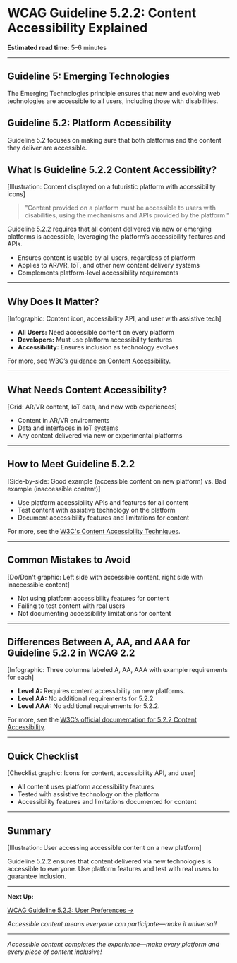 <!--
title: WCAG Guideline 5.2.2: Content Accessibility Explained
series: Making the Web Accessible for All
description: A practical guide to WCAG Guideline 5.2.2 (Content Accessibility)—what it means, why it matters, and how to ensure content on new platforms is accessible to all users.
keywords: wcag 5.2.2, content accessibility, accessibility, web standards, user experience, emerging technologies
image: wcag-5-2-2-content-accessibility.png
imageAlt: Illustration of content displayed on a futuristic platform with accessibility icons
status: draft
-->

# **WCAG Guideline 5.2.2: Content Accessibility Explained**

**Estimated read time:** 5–6 minutes

---

## **Guideline 5: Emerging Technologies**

The Emerging Technologies principle ensures that new and evolving web technologies are accessible to all users, including those with disabilities.

## **Guideline 5.2: Platform Accessibility**

Guideline 5.2 focuses on making sure that both platforms and the content they deliver are accessible.

## **What Is Guideline 5.2.2 Content Accessibility?**

[Illustration: Content displayed on a futuristic platform with accessibility icons]

> "Content provided on a platform must be accessible to users with disabilities, using the mechanisms and APIs provided by the platform."

Guideline 5.2.2 requires that all content delivered via new or emerging platforms is accessible, leveraging the platform’s accessibility features and APIs.

- Ensures content is usable by all users, regardless of platform
- Applies to AR/VR, IoT, and other new content delivery systems
- Complements platform-level accessibility requirements

---

## **Why Does It Matter?**

[Infographic: Content icon, accessibility API, and user with assistive tech]

- **All Users:** Need accessible content on every platform
- **Developers:** Must use platform accessibility features
- **Accessibility:** Ensures inclusion as technology evolves

For more, see [W3C’s guidance on Content Accessibility](https://www.w3.org/WAI/standards-guidelines/wcag/new-in-22/).

---

## **What Needs Content Accessibility?**

[Grid: AR/VR content, IoT data, and new web experiences]

- Content in AR/VR environments
- Data and interfaces in IoT systems
- Any content delivered via new or experimental platforms

---

## **How to Meet Guideline 5.2.2**

[Side-by-side: Good example (accessible content on new platform) vs. Bad example (inaccessible content)]

- Use platform accessibility APIs and features for all content
- Test content with assistive technology on the platform
- Document accessibility features and limitations for content

For more, see the [W3C's Content Accessibility Techniques](https://www.w3.org/WAI/standards-guidelines/wcag/new-in-22/).

---

## **Common Mistakes to Avoid**

[Do/Don't graphic: Left side with accessible content, right side with inaccessible content]

- Not using platform accessibility features for content
- Failing to test content with real users
- Not documenting accessibility limitations for content

---

## **Differences Between A, AA, and AAA for Guideline 5.2.2 in WCAG 2.2**

[Infographic: Three columns labeled A, AA, AAA with example requirements for each]

- **Level A:** Requires content accessibility on new platforms.
- **Level AA:** No additional requirements for 5.2.2.
- **Level AAA:** No additional requirements for 5.2.2.

For more, see the [W3C’s official documentation for 5.2.2 Content Accessibility](https://www.w3.org/WAI/standards-guidelines/wcag/new-in-22/).

---

## **Quick Checklist**

[Checklist graphic: Icons for content, accessibility API, and user]

- All content uses platform accessibility features
- Tested with assistive technology on the platform
- Accessibility features and limitations documented for content

---

## **Summary**

[Illustration: User accessing accessible content on a new platform]

Guideline 5.2.2 ensures that content delivered via new technologies is accessible to everyone. Use platform features and test with real users to guarantee inclusion.

---

**Next Up:**

[WCAG Guideline 5.2.3: User Preferences →](WCAG-Guideline-5-2-3-User-Preferences-Explained.md)

*Accessible content means everyone can participate—make it universal!*

---

*Accessible content completes the experience—make every platform and every piece of content inclusive!*
